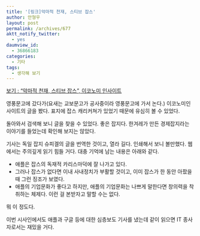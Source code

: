 ```yaml
---
title: '[링크]악마적 천재, 스티브 잡스'
author: 안형우
layout: post
permalink: /archives/677
aktt_notify_twitter:
  - yes
daumview_id:
  - 36866183
categories:
  - 기타
tags:
  - 생각해 보기
---
```

<a href="http://www.economyinsight.co.kr/news/articleView.html?idxno=79" target="_blank">보기 : &#8220;악마적 천재, 스티브 잡스&#8221;, 이코노미 인사이트</a>

영풍문고에 갔다가(요새는 교보문고가 공사중이라 영풍문고에 가서 논다.) 이코노미인사이트의 글을 봤다. 표지에 잡스 캐리커쳐가 있었기 때문에 유심히 볼 수 있었다.

돌아와서 검색해 보니 글을 찾을 수 있었다. 좋은 잡지다. 한겨레가 만든 경제잡지라는 이야기를 들었는데 확인해 보지는 않았다.

기사는 독일 잡지 슈피겔의 글을 번역한 것이고, 열라 길다. 인쇄해서 보니 볼만했다. 웹에서는 주의깊게 읽기 힘들 거다. 대충 기억에 남는 내용은 아래와 같다.

*   애플은 잡스의 독재적 카리스마덕에 잘 나가고 있다.
*   그러나 잡스가 없다면 이내 사내정치가 부활할 것이고, 이미 잡스가 한 동안 아팠을 때 그런 징조가 보였다.
*   애플의 기업문화가 좋다고 하지만, 애플의 기업문화는 나쁘게 말한다면 창의력을 착취하는 체제다. 이런 걸 본받자고 말할 수는 없다.

뭐 이 정도다.

이번 시사인에서도 애플과 구글 등에 대한 심층보도 기사를 냈는데 같이 읽으면 IT 종사자로서는 재밌을 거다.